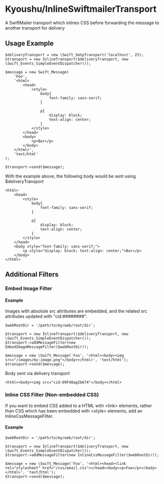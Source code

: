 # Kyoushu/InlineSwiftmailerTransport

A SwiftMailer transport which inlines CSS before forwarding the message to another transport for delivery

## Usage Example

    $deliveryTransport = new \Swift_SmtpTransport('localhost', 25);
    $transport = new InlineTransport($deliveryTransport, new \Swift_Events_SimpleEventDispatcher());
    
    $message = new Swift_Message(
        'Foo',
        '<html>
            <head>
                <style>
                    body{
                        font-family: sans-serif;
                    }
                    
                    p{
                        display: block;
                        text-align: center;
                    }
                </style>
            </head>
            <body>
                <p>Bar</p>
            </body>
        </html>',
        'text/html'
    );
    
    $transport->send($message);
    
With the example above, the following body would be sent using $deliveryTransport

    <html>
        <head>
            <style>
                body{
                    font-family: sans-serif;
                }
                
                p{
                    display: block;
                    text-align: center;
                }
            </style>
        </head>
        <body style="font-family: sans-serif;">
            <p style="display: block; text-align: center;">Bar</p>
        </body>
    </html>
    
## Additional Filters

### Embed Image Filter

#### Example

Images with absolute src attributes are embedded, and the related src attributes updated with "cid:########".

    $webRootDir = '/path/to/my/web/root/dir';
    
    $transport = new InlineTransport($deliveryTransport, new \Swift_Events_SimpleEventDispatcher());
    $transport->addMessageFilter(new EmbedImageMessageFilter($webRootDir));
    
    $message = new \Swift_Message('Foo', '<html><body><img src="/images/my-image.png"</body></html>', 'text/html');
    $transport->send($message);
    
Body sent via delivery transport

    <html><body><img src="cid:09F48ag2b674"</body></html>
    
### Inline CSS Filter (Non-embedded CSS)

If you want to embed CSS added to a HTML with \<link\> elements, rather than CSS which has been embedded with \<style\> elements, add an InlineCssMessageFilter.

#### Example

    $webRootDir = '/path/to/my/web/root/dir';
    
    $transport = new InlineTransport($deliveryTransport, new \Swift_Events_SimpleEventDispatcher());
    $transport->addMessageFilter(new InlineCssMessageFilter($webRootDir));
    
    $message = new \Swift_Message('Foo', '<html><head><link rel="stylesheet" href="/css/email.css"></head><body><p>Foo</p></body></html>', 'text/html');
    $transport->send($message);
    